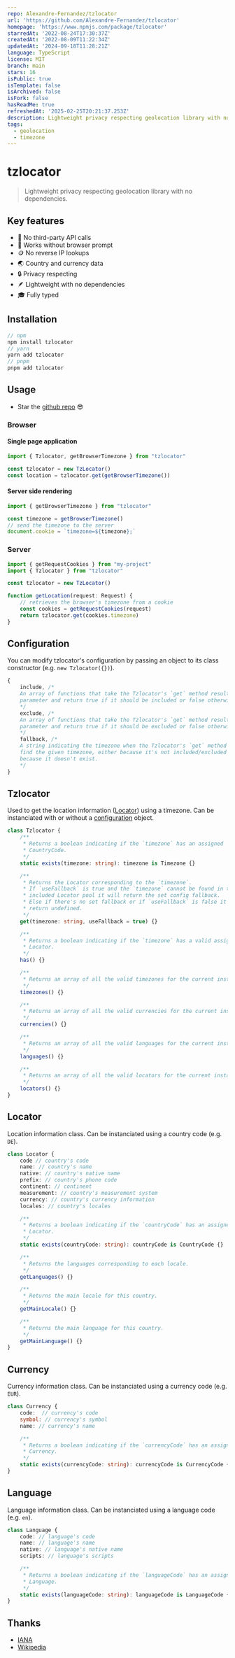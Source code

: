 ```yaml
---
repo: Alexandre-Fernandez/tzlocator
url: 'https://github.com/Alexandre-Fernandez/tzlocator'
homepage: 'https://www.npmjs.com/package/tzlocator'
starredAt: '2022-08-24T17:30:37Z'
createdAt: '2022-08-09T11:22:34Z'
updatedAt: '2024-09-18T11:28:21Z'
language: TypeScript
license: MIT
branch: main
stars: 16
isPublic: true
isTemplate: false
isArchived: false
isFork: false
hasReadMe: true
refreshedAt: '2025-02-25T20:21:37.253Z'
description: Lightweight privacy respecting geolocation library with no dependencies.
tags:
  - geolocation
  - timezone
---
```


# tzlocator

> Lightweight privacy respecting geolocation library with no dependencies.

## Key features

-   🥂 No third-party API calls
-   👀 Works without browser prompt
-   🪙 No reverse IP lookups
-   🌏 Country and currency data
-   🔒 Privacy respecting
-   🪶 Lightweight with no dependencies
-   🎓 Fully typed

## Installation

```ts
// npm
npm install tzlocator
// yarn
yarn add tzlocator
// pnpm
pnpm add tzlocator
```

## Usage

-   Star the [github repo](https://github.com/alexandre-fernandez/tzlocator) 😎

### Browser

#### Single page application

```ts
import { Tzlocator, getBrowserTimezone } from "tzlocator"

const tzlocator = new TzLocator()
const location = tzlocator.get(getBrowserTimezone())
```

#### Server side rendering

```ts
import { getBrowserTimezone } from "tzlocator"

const timezone = getBrowserTimezone()
// send the timezone to the server
document.cookie = `timezone=${timezone};`
```

### Server

```ts
import { getRequestCookies } from "my-project"
import { Tzlocator } from "tzlocator"

const tzlocator = new TzLocator()

function getLocation(request: Request) {
	// retrieves the browser's timezone from a cookie
	const cookies = getRequestCookies(request)
	return tzlocator.get(cookies.timezone)
}
```

## Configuration

You can modify tzlocator's configuration by passing an object to its class constructor (e.g. `new Tzlocator({})`).

```ts
{
	include, /*
	An array of functions that take the Tzlocator's `get` method result as a
	parameter and return true if it should be included or false otherwise.
	*/
	exclude, /*
	An array of functions that take the Tzlocator's `get` method result as a
	parameter and return true if it should be excluded or false otherwise
	*/
	fallback, /*
	A string indicating the timezone when the Tzlocator's `get` method can't
	find the given timezone, either because it's not included/excluded or
	because it doesn't exist.
	*/
}
```

## Tzlocator

Used to get the location information ([Locator](#locator)) using a timezone.
Can be instanciated with or without a [configuration](#configuration) object.

```ts
class Tzlocator {
	/**
	 * Returns a boolean indicating if the `timezone` has an assigned
	 * CountryCode.
	 */
	static exists(timezone: string): timezone is Timezone {}

	/**
	 * Returns the Locator corresponding to the `timezone`.
	 * If `useFallback` is true and the `timezone` cannot be found in the
	 * included Locator pool it will return the set config fallback.
	 * Else if there's no set fallback or if `useFallback` is false it will
	 * return undefined.
	 */
	get(timezone: string, useFallback = true) {}

	/**
	 * Returns a boolean indicating if the `timezone` has a valid assigned
	 * Locator.
	 */
	has() {}

	/**
	 * Returns an array of all the valid timezones for the current instance.
	 */
	timezones() {}

	/**
	 * Returns an array of all the valid currencies for the current instance.
	 */
	currencies() {}

	/**
	 * Returns an array of all the valid languages for the current instance.
	 */
	languages() {}

	/**
	 * Returns an array of all the valid locators for the current instance.
	 */
	locators() {}
}
```

## Locator

Location information class.
Can be instanciated using a country code (e.g. `DE`).

```ts
class Locator {
	code // country's code
	name: // country's name
	native: // country's native name
	prefix: // country's phone code
	continent: // continent
	measurement: // country's measurement system
	currency: // country's currency information
	locales: // country's locales

	/**
	 * Returns a boolean indicating if the `countryCode` has an assigned
	 * Locator.
	 */
	static exists(countryCode: string): countryCode is CountryCode {}

	/**
	 * Returns the languages corresponding to each locale.
	 */
	getLanguages() {}

	/**
	 * Returns the main locale for this country.
	 */
	getMainLocale() {}

	/**
	 * Returns the main language for this country.
	 */
	getMainLanguage() {}
}
```

## Currency

Currency information class.
Can be instanciated using a currency code (e.g. `EUR`).

```ts
class Currency {
	code:  // currency's code
	symbol: // currency's symbol
	name: // currency's name

	/**
	 * Returns a boolean indicating if the `currencyCode` has an assigned
	 * Currency.
	 */
	static exists(currencyCode: string): currencyCode is CurrencyCode {}
}
```

## Language

Language information class.
Can be instanciated using a language code (e.g. `en`).

```ts
class Language {
	code: // language's code
	name: // language's name
	native: // language's native name
	scripts: // language's scripts

	/**
	 * Returns a boolean indicating if the `languageCode` has an assigned
	 * Language.
	 */
	static exists(languageCode: string): languageCode is LanguageCode {}
}
```

## Thanks

-   [IANA](https://data.iana.org/time-zones/releases/)
-   [Wikipedia](https://www.wikipedia.org/)
